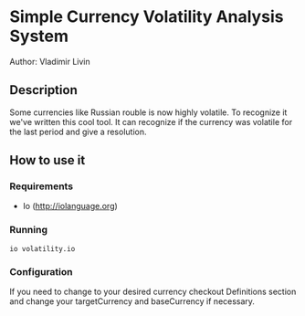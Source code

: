 # Simple Currency Volatility Analysis System

Author: Vladimir Livin

## Description

Some currencies like Russian rouble is now highly volatile. To recognize it we've written this cool tool. It can recognize if the currency was volatile for the last period and give a resolution.

## How to use it

### Requirements

- Io (http://iolanguage.org)

### Running

```
io volatility.io
```

### Configuration

If you need to change to your desired currency checkout Definitions section and change your targetCurrency and baseCurrency if necessary.
